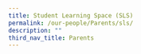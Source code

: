```yaml
---
title: Student Learning Space (SLS)
permalink: /our-people/Parents/sls/
description: ""
third_nav_title: Parents
---
```

